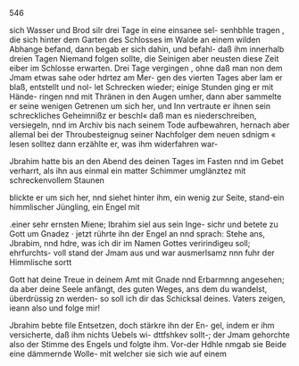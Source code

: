 546

sich Wasser und Brod silr drei Tage in eine einsanee sel-
senhbhle tragen , die sich hinter dem Garten des Schlosses
im Walde an einem wilden Abhange befand, dann begab
er sich dahin, und befahl- daß ihm innerhalb dreien Tagen
Niemand folgen sollte, die Seinigen aber neusten diese Zeit
eiber im Schlosse erwarten. Drei Tage vergingen , ohne
daß man non dem Jmam etwas sahe oder hdrtez am Mer-
gen des vierten Tages aber lam er blaß, entstellt und nol-
let Schrecken wieder; einige Stunden ging er mit Hände-
ringen nnd mit Thränen in den Augen umher, dann aber
sammelte er seine wenigen Getrenen um sich her, und Inn
vertraute er ihnen sein schreckliches Geheimnißz er beschl«
daß man es niederschreiben, versiegeln, nnd im Archiv bis
nach seinem Tode aufbewahren, hernach aber allemal bei
der Throubesteignug seiner Nachfolger dem neuen sdnigm
« lesen solltez dann erzählte er, was ihm widerfahren war-

Jbrahim hatte bis an den Abend des deinen Tages
im Fasten nnd im Gebet verharrt, als ihn aus einmal ein
matter Schimmer umglänztez mit schreckenvollem Staunen

blickte er um sich her, nnd siehet hinter ihm, ein wenig
zur Seite, stand-ein himmlischer Jüngling, ein Engel mit

.einer sehr ernsten Miene; Ibrahim siel aus sein Inge-
sichr und betete zu Gott um Gnadez · jetzt rührte ihn der
Engel an nnd sprach: Stehe ans, Jbrabim, nnd hdre,
was ich dir im Namen Gottes veririndigeu soll; ehrfurchts-
voll stand der Jmam aus und war ausmerlsamz nnn fuhr
der Himmlische sortt

Gott hat deine Treue in deinem Amt mit Gnade nnd
Erbarmnng angesehen; da aber deine Seele anfängt, des
guten Weges, ans dem du wandelst, überdrüssig zn werden-
so soll ich dir das Schicksal deines. Vaters zeigen, ieann
also und folge mir!

Jbrahim bebte file Entsetzen, doch stärkre ihn der En-
gel, indem er ihm versicherte, daß ihm nichts Uebels wi-
dttfshkev sollt-; der Jmam gehorchte also der Stimme des
Engels und folgte ihm. Vor-der Hdhle nmgab sie Beide
eine dämmernde Wolle- mit welcher sie sich wie auf einem

